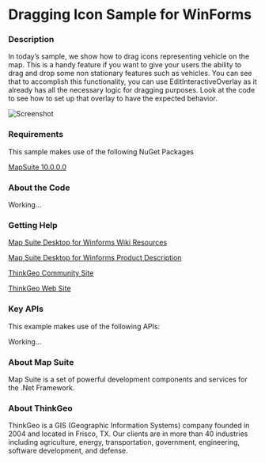 # Dragging Icon Sample for WinForms

### Description

In today’s sample, we show how to drag icons representing vehicle on the map. This is a handy feature if you want to give your users the ability to drag and drop some non stationary features such as vehicles. You can see that to accomplish this functionality, you can use EditInteractiveOverlay as it already has all the necessary logic for dragging purposes. Look at the code to see how to set up that overlay to have the expected behavior.

![Screenshot](https://github.com/ThinkGeo/DraggingIconSample-ForWinForms/blob/master/ScreenShot.png)

### Requirements
This sample makes use of the following NuGet Packages

[MapSuite 10.0.0.0](http:mapsuite.nuget)

### About the Code

Working...

### Getting Help

[Map Suite Desktop for Winforms Wiki Resources](http://wiki.thinkgeo.com/wiki/map_suite_desktop_edition)

[Map Suite Desktop for Winforms Product Description](http://thinkgeo.com/map-suite-developer-gis/desktop-edition/)

[ThinkGeo Community Site](http://community.thinkgeo.com/)

[ThinkGeo Web Site](http://www.thinkgeo.com)

### Key APIs
This example makes use of the following APIs:

Working...

### About Map Suite
Map Suite is a set of powerful development components and services for the .Net Framework.

### About ThinkGeo
ThinkGeo is a GIS (Geographic Information Systems) company founded in 2004 and located in Frisco, TX. Our clients are in more than 40 industries including agriculture, energy, transportation, government, engineering, software development, and defense.
